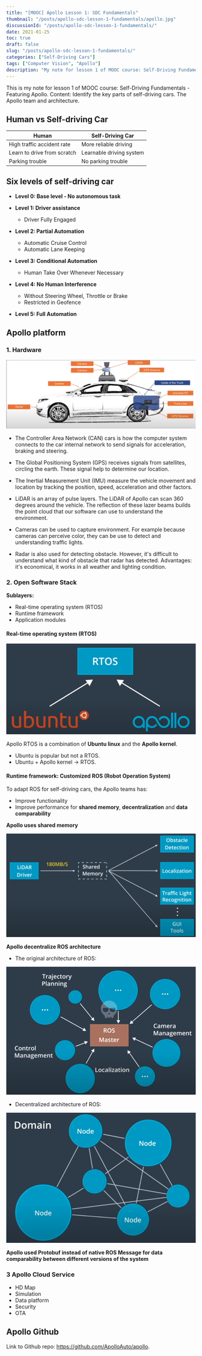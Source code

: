 ```yaml
---
title: "[MOOC] Apollo Lesson 1: SDC Fundamentals"
thumbnail: "/posts/apollo-sdc-lesson-1-fundamentals/apollo.jpg"
discussionId: "/posts/apollo-sdc-lesson-1-fundamentals/"
date: 2021-01-25
toc: true
draft: false
slug: "/posts/apollo-sdc-lesson-1-fundamentals/"
categories: ["Self-Driving Cars"]
tags: ["Computer Vision", "Apollo"]
description: "My note for lesson 1 of MOOC course: Self-Driving Fundamentals - Featuring Apollo. Content: Identify the key parts of self-driving cars. The Apollo team and architecture."
---
```


This is my note for lesson 1 of MOOC course: Self-Driving Fundamentals - Featuring Apollo. Content: Identify the key parts of self-driving cars. The Apollo team and architecture.


## Human vs Self-driving Car

| Human                       | Self-Driving Car         | 
|-----------------------------|--------------------------|
| High traffic accident rate  | More reliable driving    |  
| Learn to drive from scratch | Learnable driving system |   
| Parking trouble             | No parking trouble       |  

## Six levels of self-driving car

- **Level 0: Base level - No autonomous task**

- **Level 1: Driver assistance**
    + Driver Fully Engaged

- **Level 2: Partial Automation**
    + Automatic Cruise Control
    + Automatic Lane Keeping

- **Level 3: Conditional Automation**
    + Human Take Over Whenever Necessary

- **Level 4: No Human Interference**
    + Without Steering Wheel, Throttle or Brake
    + Restricted in Geofence

- **Level 5: Full Automation**


## Apollo platform


### 1. Hardware

![The hardware system of a self-driving car. Image from Apollo course](hardware-system.png)

- The Controller Area Network (CAN) cars is how the computer system connects to the car internal network to send signals for acceleration, braking and steering.

- The Global Positioning System (GPS) receives signals from satellites, circling the earth. These signal help to determine our location.

- The Inertial Measurement Unit (IMU) measure the vehicle movement and location by tracking the position, speed, acceleration and other factors.

- LiDAR is an array of pulse layers. The LiDAR of Apollo can scan 360 degrees around the vehicle. The reflection of these lazer beams builds the point cloud that our software can use to understand the environment.

- Cameras can be used to capture environment. For example because cameras can perceive color, they can be use to detect and understanding traffic lights. 

- Radar is also used for detecting obstacle. However, it's difficult to understand what kind of obstacle that radar has detected. Advantages: it's economical, it works in all weather and lighting condition.


### 2. Open Software Stack


**Sublayers:**
- Real-time operating system (RTOS)
- Runtime framework
- Application modules

#### Real-time operating system (RTOS)

![Apollo RTOS](apollo-rtos.png)

Apollo RTOS is a combination of **Ubuntu linux** and the **Apollo kernel**.
- Ubuntu is popular but not a RTOS.
- Ubuntu + Apollo kernel -> RTOS.


#### Runtime framework: Customized ROS (Robot Operation System)

To adapt ROS for self-driving cars, the Apollo teams has:
- Improve functionality
- Improve performance for **shared memory**, **decentralization** and **data comparability**

**Apollo uses shared memory**

![Shared memory pattern](shared-mem.png)

**Apollo decentralize ROS architecture**

- The original architecture of ROS:

![ROS Master fails](ros-master-fails.png)

- Decentralized architecture of ROS:

![Decentralized Architecture](decentralized.png)

**Apollo used Protobuf instead of native ROS Message for data comparability between different versions of the system**


### 3 Apollo Cloud Service

- HD Map
- Simulation
- Data platform
- Security
- OTA


## Apollo Github

Link to Github repo: <https://github.com/ApolloAuto/apollo>.